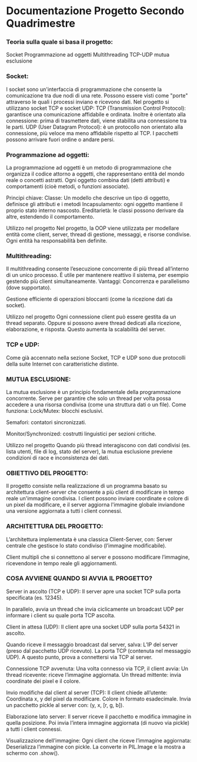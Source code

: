 # Documentazione Progetto Secondo Quadrimestre
### Teoria sulla quale si basa il progetto:
Socket
Programmazione ad oggetti
Multithreading
TCP-UDP
mutua esclusione

### Socket:
I socket sono un'interfaccia di programmazione che consente la comunicazione tra due nodi di una rete. Possono essere visti come "porte" attraverso le quali i processi inviano e ricevono dati.
Nel progetto si utilizzano socket TCP e socket UDP:
TCP (Transmission Control Protocol): garantisce una comunicazione affidabile e ordinata. Inoltre è orientato alla connessione: prima di trasmettere dati, viene stabilita una connessione tra le parti.
UDP (User Datagram Protocol): è un protocollo non orientato alla connessione, più veloce ma meno affidabile rispetto al TCP. I pacchetti possono arrivare fuori ordine o andare persi.


### Programmazione ad oggetti:
La programmazione ad oggetti  è un metodo di programmazione che organizza il codice attorno a oggetti, che rappresentano entità del mondo reale o concetti astratti. Ogni oggetto combina dati (detti attributi) e comportamenti (cioè metodi, o funzioni associate).

Principi chiave:
Classe: Un modello che descrive un tipo di oggetto, definisce gli attributi e i metodi
Incapsulamento: ogni oggetto mantiene il proprio stato interno nascosto.
Ereditarietà: le classi possono derivare da altre, estendendo il comportamento.

Utilizzo nel progetto
Nel progetto, la OOP viene utilizzata per modellare entità come client, server, thread di gestione, messaggi, e risorse condivise. Ogni entità ha responsabilità ben definite.

### Multithreading:
Il multithreading consente l’esecuzione concorrente di più thread all’interno di un unico processo. È utile per mantenere reattivo il sistema, per esempio gestendo più client simultaneamente.
Vantaggi:
Concorrenza e parallelismo (dove supportato).

Gestione efficiente di operazioni bloccanti (come la ricezione dati da socket).

Utilizzo nel progetto
Ogni connessione client può essere gestita da un thread separato. Oppure si possono avere thread dedicati alla ricezione, elaborazione, e risposta. Questo aumenta la scalabilità del server.

### TCP e UDP:
Come già accennato nella sezione Socket, TCP e UDP sono due protocolli della suite Internet con caratteristiche distinte.





### MUTUA ESCLUSIONE:
La mutua esclusione è un principio fondamentale della programmazione concorrente. Serve per garantire che solo un thread per volta possa accedere a una risorsa condivisa (come una struttura dati o un file).
Come funziona:
Lock/Mutex: blocchi esclusivi.

Semafori: contatori sincronizzati.

Monitor/Synchronized: costrutti linguistici per sezioni critiche.


Utilizzo nel progetto
Quando più thread interagiscono con dati condivisi (es. lista utenti, file di log, stato del server), la mutua esclusione previene condizioni di race e inconsistenza dei dati.

### OBIETTIVO DEL PROGETTO:
Il progetto consiste nella realizzazione di un programma basato su architettura client-server che consente a più client di modificare in tempo reale un'immagine condivisa. I client possono inviare coordinate e colore di un pixel da modificare, e il server aggiorna l'immagine globale inviandone una versione aggiornata a tutti i client connessi.

### ARCHITETTURA DEL PROGETTO:
L’architettura implementata è una classica Client-Server, con:
Server centrale che gestisce lo stato condiviso (l’immagine modificabile).


Client multipli che si connettono al server e possono modificare l’immagine, ricevendone in tempo reale gli aggiornamenti.


### COSA AVVIENE QUANDO SI AVVIA IL PROGETTO?
Server in ascolto (TCP e UDP):
Il server apre una socket TCP sulla porta specificata (es. 12345).

In parallelo, avvia un thread che invia ciclicamente un broadcast UDP per informare i client su quale porta TCP ascolta.

Client in attesa (UDP):
Il client apre una socket UDP sulla porta 54321 in ascolto.

Quando riceve il messaggio broadcast dal server, salva:
L’IP del server (preso dal pacchetto UDP ricevuto).
La porta TCP (contenuta nel messaggio UDP).
A questo punto, prova a connettersi via TCP al server.

Connessione TCP avvenuta:
Una volta connesso via TCP, il client avvia:
Un thread ricevente: riceve l’immagine aggiornata.
Un thread mittente: invia coordinate dei pixel e il colore.

Invio modifiche dal client al server (TCP):
Il client chiede all’utente:
Coordinata x, y del pixel da modificare.
Colore in formato esadecimale.
Invia un pacchetto pickle al server con:
 (y, x, [r, g, b]).


Elaborazione lato server:
Il server riceve il pacchetto e modifica immagine in quella posizione.
Poi invia l’intera immagine aggiornata (di nuovo via pickle) a tutti i client connessi.

Visualizzazione dell’immagine:
Ogni client che riceve l’immagine aggiornata:
Deserializza l’immagine con pickle.
La converte in PIL.Image e la mostra a schermo con .show().
